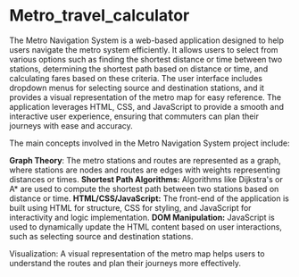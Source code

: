 # Metro_travel_calculator


The Metro Navigation System is a web-based application designed to help users navigate the metro system efficiently. It allows users to select from various options such as finding the shortest distance or time between two stations, determining the shortest path based on distance or time, and calculating fares based on these criteria. The user interface includes dropdown menus for selecting source and destination stations, and it provides a visual representation of the metro map for easy reference. The application leverages HTML, CSS, and JavaScript to provide a smooth and interactive user experience, ensuring that commuters can plan their journeys with ease and accuracy.

The main concepts involved in the Metro Navigation System project include:

**Graph Theory**: The metro stations and routes are represented as a graph, where stations are nodes and routes are edges with weights representing distances or times.
**Shortest Path Algorithms:** Algorithms like Dijkstra's or A* are used to compute the shortest path between two stations based on distance or time.
**HTML/CSS/JavaScript:** The front-end of the application is built using HTML for structure, CSS for styling, and JavaScript for interactivity and logic implementation.
**DOM Manipulation:** JavaScript is used to dynamically update the HTML content based on user interactions, such as selecting source and destination stations.

Visualization: A visual representation of the metro map helps users to understand the routes and plan their journeys more effectively.
